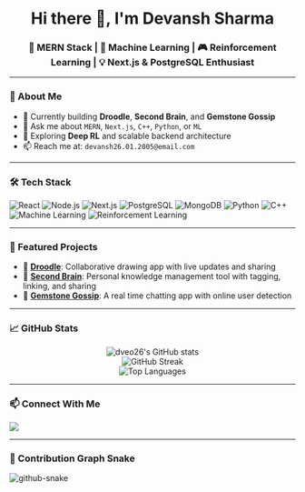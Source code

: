 <h1 align="center">Hi there 👋, I'm Devansh Sharma</h1>
<h3 align="center">🚀 MERN Stack | 🤖 Machine Learning | 🎮 Reinforcement Learning | 💡 Next.js & PostgreSQL Enthusiast</h3>

---

### 🧠 About Me

- 🔭 Currently building **Droodle**, **Second Brain**, and **Gemstone Gossip**
- 💬 Ask me about `MERN`, `Next.js`, `C++`, `Python`, or `ML`
- 🌱 Exploring **Deep RL** and scalable backend architecture
- 📫 Reach me at: `devansh26.01.2005@email.com` 

---

### 🛠️ Tech Stack

![React](https://img.shields.io/badge/-React-black?style=flat-square&logo=react)
![Node.js](https://img.shields.io/badge/-Node.js-black?style=flat-square&logo=node.js)
![Next.js](https://img.shields.io/badge/-Next.js-black?style=flat-square&logo=next.js)
![PostgreSQL](https://img.shields.io/badge/-PostgreSQL-black?style=flat-square&logo=postgresql)
![MongoDB](https://img.shields.io/badge/-MongoDB-black?style=flat-square&logo=mongodb)
![Python](https://img.shields.io/badge/-Python-black?style=flat-square&logo=python)
![C++](https://img.shields.io/badge/-C++-black?style=flat-square&logo=c%2b%2b)
![Machine Learning](https://img.shields.io/badge/-Machine%20Learning-black?style=flat-square&logo=scikit-learn)
![Reinforcement Learning](https://img.shields.io/badge/-Reinforcement%20Learning-black?style=flat-square&logo=openai)

---

### 🚀 Featured Projects

- 🎨 [**Droodle**](https://github.com/dveo26/droodle): Collaborative drawing app with live updates and sharing
- 🧠 [**Second Brain**](https://github.com/dveo26/2nd-brain): Personal knowledge management tool with tagging, linking, and sharing
- 💎 [**Gemstone Gossip**](https://github.com/dveo26/gemstone-gossip): A real time chatting app with online user detection

---

### 📈 GitHub Stats

<p align="center">
  <img src="https://github-readme-stats.vercel.app/api?username=dveo26&show_icons=true&theme=radical" alt="dveo26's GitHub stats" />
  <br />
  <img src="https://github-readme-streak-stats.herokuapp.com/?user=dveo26&theme=radical" alt="GitHub Streak" />
  <br />
  <img src="https://github-readme-stats.vercel.app/api/top-langs/?username=dveo26&layout=compact&theme=radical" alt="Top Languages" />
</p>

---

### 📫 Connect With Me

<p align="left">
  <a href="https://www.linkedin.com/in/devansh-sharma2005/" target="_blank">
    <img src="https://img.shields.io/badge/-LinkedIn-blue?style=flat-square&logo=linkedin" />
  </a>
 
</p>

---

### 🐍 Contribution Graph Snake
<picture>
  <source media="(prefers-color-scheme: dark)" srcset="https://raw.githubusercontent.com/dveo26/dveo26/output/github-snake-dark.svg" />
  <source media="(prefers-color-scheme: light)" srcset="https://raw.githubusercontent.com/dveo26/dveo26/output/github-snake.svg" />
  <img alt="github-snake" src="https://raw.githubusercontent.com/dveo26/dveo26/output/github-snake.svg" />
</picture>
